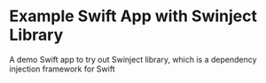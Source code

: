 # Example Swift App with Swinject Library

A demo Swift app to try out Swinject library, which is a dependency injection framework for Swift
